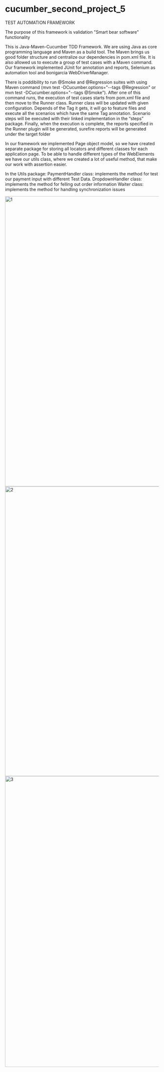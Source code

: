# cucumber_second_project_5
TEST AUTOMATION FRAMEWORK

The purpose of this framework is validation "Smart bear software" functionality

This is Java-Maven-Cucumber TDD Framework. We are using Java as core programming language and Maven as a build tool. The Maven brings us good folder structure and centralize our dependencies in pom.xml file. It is also allowed us to execute a group of test cases with a Maven command. Our framework implemented JUnit for annotation and reports, Selenium as automation tool and bonigarcia WebDriverManager.

There is poddibility to run @Smoke and @Regression suites with using Maven command (mvn test -DCucumber.options="--tags @Regression" or mvn test -DCucumber.options="--tags @Smoke"). After one of this command runs, the execution of test cases starts from pom.xml file and then move to the Runner class. Runner class will be updated with given configuration. Depends of the Tag it gets, it will go to feature files and execute all the scenarios which have the same Tag annotation. Scenario steps will be executed with their linked implementation in the “steps” package. Finally, when the execution is complete, the reports specified in the Runner plugin will be generated, surefire reports will be generated under the target folder

In our framework we implemented Page object model, so we have created separate package for storing all locators and different classes for each application page. To be able to handle different types of the WebElements we have our utils class, where we created a lot of useful method, that make our work with assertion easier.

In the Utils package: PaymentHandler class: implements the method for test our payment input with different Test Data. DropdownHandler class: implements the method for felling out order information Waiter class: implements the method for handling synchronization issues

<img width="950" alt="1" src="https://user-images.githubusercontent.com/116987895/221960625-aeef157c-6272-4995-9142-05d3606b5c8c.png">

<img width="948" alt="2" src="https://user-images.githubusercontent.com/116987895/221960641-852e80eb-7b24-4c14-8848-c2b363c7d9a2.png">

<img width="952" alt="3" src="https://user-images.githubusercontent.com/116987895/221960656-0b45ac9d-7a11-42c6-8b33-6cb172ba2cfb.png">
